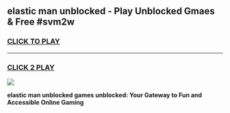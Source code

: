 
## elastic man unblocked - Play Unblocked Gmaes & Free #svm2w
<h3>
<a href="https://news.freeplayer.one?title=elastic_man_unblocked&ref=03M">CLICK TO PLAY</a></h3>
<hr>

<h3>
<a href="https://news.freeplayer.one?title=elastic_man_unblocked&ref=03M">CLICK 2 PLAY</a>
  
</h3>

<a href="https://news.freeplayer.one?title=elastic_man_unblocked&ref=03M"><img src="https://clearcache.store/games.png"></a>


**elastic man unblocked games unblocked: Your Gateway to Fun and Accessible Online Gaming**
